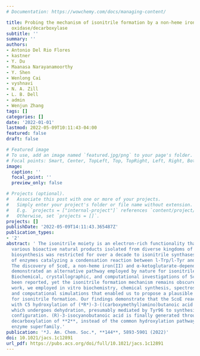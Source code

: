 ```yaml
---
# Documentation: https://wowchemy.com/docs/managing-content/

title: Probing the mechanism of isonitrile formation by a non-heme iron(II)-dependent
  oxidase/decarboxylase
subtitle: ''
summary: ''
authors:
- Antonio Del Rio Flores
- kastner
- Y. Du
- Maanasa Narayanamoorthy
- Y. Shen
- Wenlong Cai
- vyshnavi
- N. A. Zill
- L. B. Dell
- admin
- Wenjun Zhang
tags: []
categories: []
date: '2022-01-01'
lastmod: 2022-05-09T10:11:43-04:00
featured: false
draft: false

# Featured image
# To use, add an image named `featured.jpg/png` to your page's folder.
# Focal points: Smart, Center, TopLeft, Top, TopRight, Left, Right, BottomLeft, Bottom, BottomRight.
image:
  caption: ''
  focal_point: ''
  preview_only: false

# Projects (optional).
#   Associate this post with one or more of your projects.
#   Simply enter your project's folder or file name without extension.
#   E.g. `projects = ["internal-project"]` references `content/project/deep-learning/index.md`.
#   Otherwise, set `projects = []`.
projects: []
publishDate: '2022-05-09T14:11:43.365487Z'
publication_types:
- '2'
abstract: ' The isonitrile moiety is an electron-rich functionality that decorates
  various bioactive natural products isolated from diverse kingdoms of life. Isonitrile
  biosynthesis was restricted for over a decade to isonitrile synthases, a family
  of enzymes catalyzing a condensation reaction between l-Trp/l-Tyr and ribulose-5-phosphate.
  The discovery of ScoE, a non-heme iron(II) and α-ketoglutarate-dependent dioxygenase,
  demonstrated an alternative pathway employed by nature for isonitrile installation.
  Biochemical, crystallographic, and computational investigations of ScoE have previously
  been reported, yet the isonitrile formation mechanism remains obscure. In the present
  work, we employed in vitro biochemistry, chemical synthesis, spectroscopy techniques,
  and computational simulations that enabled us to propose a plausible molecular mechanism
  for isonitrile formation. Our findings demonstrate that the ScoE reaction initiates
  with C5 hydroxylation of (*R*)-3-((carboxymethyl)amino)butanoic acid to generate **1**,
  which undergoes dehydration, presumably mediated by Tyr96 to synthesize **2** in a trans
  configuration. (R)-3-isocyanobutanoic acid is finally generated through radical-based
  decarboxylation of **2**, instead of the common hydroxylation pathway employed by this
  enzyme superfamily.'
publication: '*J. Am. Chem. Soc.*, **144**, 5893-5901 (2022)'
doi: 10.1021/jacs.1c12891
url_pdf: https://pubs.acs.org/doi/full/10.1021/jacs.1c12891
---
```


